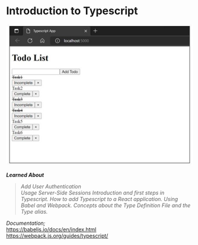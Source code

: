 # Introduction to Typescript

![](preview.jpg)

  
**_Learned About_**  
> _Add User Authentication_  
_Usage Server-Side Sessions_
_Introduction and first steps in Typescript._
_How to add Typescript to a React application._
_Using Babel and Webpack._
_Concepts about the Type Definition File and the Type alias._

_Documentation;_  
https://babeljs.io/docs/en/index.html
https://webpack.js.org/guides/typescript/
